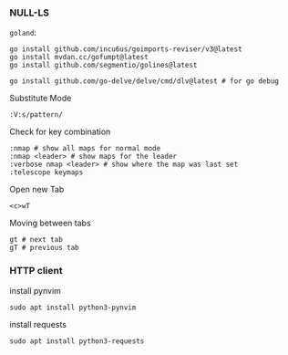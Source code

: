 ### NULL-LS

`goland`:

```shell
go install github.com/incu6us/goimports-reviser/v3@latest
go install mvdan.cc/gofumpt@latest
go install github.com/segmentio/golines@latest

go install github.com/go-delve/delve/cmd/dlv@latest # for go debug
```

Substitute Mode
```shell
:V:s/pattern/
```

Check for key combination
```shell
:nmap # show all maps for normal mode
:nmap <leader> # show maps for the leader
:verbose nmap <leader> # show where the map was last set
:telescope keymaps
```

Open new Tab
```shell
<c>wT
```

Moving between tabs
```shell
gt # next tab
gT # previous tab
```

### HTTP client

install pynvim
```
sudo apt install python3-pynvim
```

install requests
```
sudo apt install python3-requests
```
